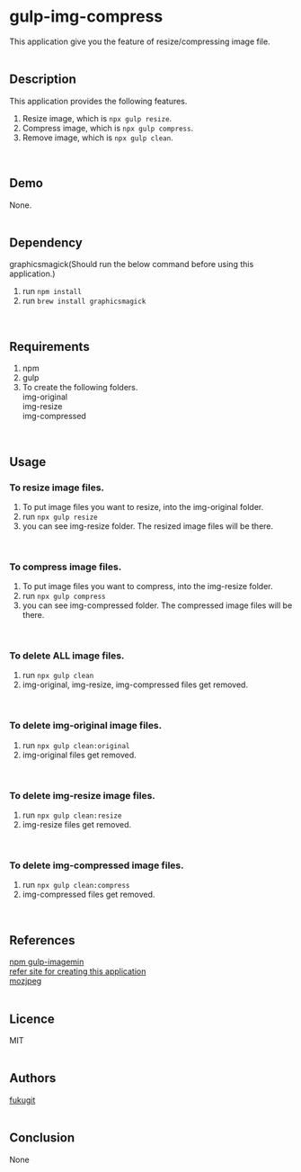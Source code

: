 # gulp-img-compress
This application give you the feature of resize/compressing image file.  
<br/>

## Description
This application provides the following features.  
1. Resize image, which is ``npx gulp resize``.  
2. Compress image, which is ``npx gulp compress``.  
3. Remove image, which is ``npx gulp clean``.  
<br/>

## Demo
None.  
<br/>

## Dependency
graphicsmagick(Should run the below command before using this application.)  
1. run ``npm install``  
2. run ``brew install graphicsmagick``  
<br/>

## Requirements
1. npm  
2. gulp  
3. To create the following folders.  
img-original  
img-resize  
img-compressed  
<br/>

## Usage
### To resize image files.
1. To put image files you want to resize, into the img-original folder.  
2. run ``npx gulp resize``  
3. you can see img-resize folder. The resized image files will be there.
<br/>

### To compress image files.
1. To put image files you want to compress, into the img-resize folder.  
2. run ``npx gulp compress``  
3. you can see img-compressed folder. The compressed image files will be there.
<br/>

### To delete ALL image files.
1. run ``npx gulp clean``  
2. img-original, img-resize, img-compressed files get removed.  
<br/>

### To delete img-original image files.
1. run ``npx gulp clean:original``  
2. img-original files get removed.  
<br/>

### To delete img-resize image files.
1. run ``npx gulp clean:resize``  
2. img-resize files get removed.  
<br/>

### To delete img-compressed image files.
1. run ``npx gulp clean:compress``  
2. img-compressed files get removed.  
<br/>

## References
[npm gulp-imagemin](https://www.npmjs.com/package/gulp-imagemin)  
[refer site for creating this application](http://c-geru.com/as_blind_side/2017/04/gulpcompressedimage.html)  
[mozjpeg](https://github.com/mozilla/mozjpeg)  
<br/>

## Licence
MIT  
<br/>

## Authors
[fukugit](https://github.com/fukugit)  
<br/>

## Conclusion
None  
